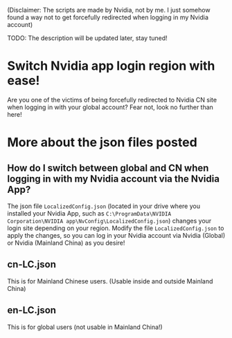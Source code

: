 (Disclaimer: The scripts are made by Nvidia, not by me. I just somehow found a way not to get forcefully redirected when logging in my Nvidia account)

TODO: The description will be updated later, stay tuned! 



# Switch Nvidia app login region with ease!
Are you one of the victims of being forcefully redirected to Nvidia CN site when logging in with your global account?
Fear not, look no further than here!

# More about the json files posted

## How do I switch between global and CN when logging in with my Nvidia account via the Nvidia App?
The json file `LocalizedConfig.json`  (located in your drive where you installed your Nvidia App, such as `C:\ProgramData\NVIDIA Corporation\NVIDIA app\NvConfig\LocalizedConfig.json`) changes your login site depending on your region.
Modify the file `LocalizedConfig.json` to apply the changes, so you can log in your Nvidia account via Nvidia (Global) or Nvidia (Mainland China) as you desire!

## cn-LC.json
This is for Mainland Chinese users. (Usable inside and outside Mainland China)

## en-LC.json
This is for global users (not usable in Mainland China!)
